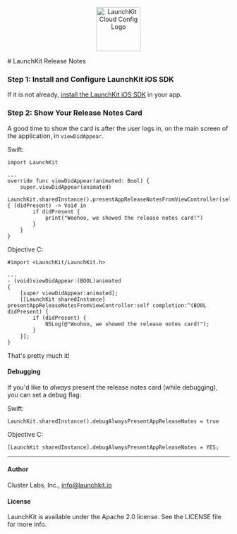 <p align="center"><img src="https://d2kfjaekmjmy1l.cloudfront.net/images/whats-new/icon-v0bb9d08f9206.png" width="100" alt="LaunchKit Cloud Config Logo"/></p>
# LaunchKit Release Notes


### Step 1: Install and Configure LaunchKit iOS SDK

If it is not already, [install the LaunchKit iOS SDK](https://github.com/LaunchKit/launchkit-ios/blob/master/README.md) in your app.



### Step 2: Show Your Release Notes Card

A good time to show the card is after the user logs in, on the main screen of the application, in `viewDidAppear`.

Swift:

```
import LaunchKit

...
override func viewDidAppear(animated: Bool) {
    super.viewDidAppear(animated)
    LaunchKit.sharedInstance().presentAppReleaseNotesFromViewController(self) { (didPresent) -> Void in
        if didPresent {
            print("Woohoo, we showed the release notes card!")
        }
    }
}
```

Objective C:

```
#import <LaunchKit/LaunchKit.h>

...
- (void)viewDidAppear:(BOOL)animated
{
    [super viewDidAppear:animated];
    [[LaunchKit sharedInstance] presentAppReleaseNotesFromViewController:self completion:^(BOOL didPresent) {
        if (didPresent) {
            NSLog(@"Woohoo, we showed the release notes card!");
        }
    }];
}
```

That's pretty much it! 

#### Debugging
If you'd like to _always_ present the release notes card (while debugging), you can set a debug flag:

Swift:

```
LaunchKit.sharedInstance().debugAlwaysPresentAppReleaseNotes = true
```

Objective C:

```
[LaunchKit sharedInstance].debugAlwaysPresentAppReleaseNotes = YES;
```

---
#### Author

Cluster Labs, Inc., info@launchkit.io

#### License

LaunchKit is available under the Apache 2.0 license. See the LICENSE file for more info.